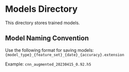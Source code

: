 # Models Directory

This directory stores trained models.

## Model Naming Convention
Use the following format for saving models:
`{model_type}_{feature_set}_{date}_{accuracy}.extension`

Example: `cnn_augmented_20230415_0.92.h5`
